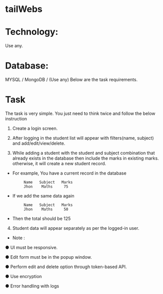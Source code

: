 # tailWebs


# Technology:
Use any.

# Database:
MYSQL / MongoDB / (Use any)
Below are the task requirements.

# Task

The task is very simple. You just need to think twice and follow the below
instruction

1. Create a login screen.

2. After logging in the student list will appear with filters(name, subject) and
add/edit/view/delete.

3. While adding a student with the student and subject combination that
already exists in the database then include the marks in existing marks.
otherwise, it will create a new student record.


* For example, You have a current record in the database

           
           Name   Subject   Marks
           Jhon    Maths     75


* If we add the same data again

           
           Name   Subject   Marks
           Jhon    Maths     50


* Then the total should be 125


4. Student data will appear separately as per the logged-in user.

* Note :

● UI must be responsive.

● Edit form must be in the popup window.

● Perform edit and delete option through token-based API.

● Use encryption

● Error handling with logs